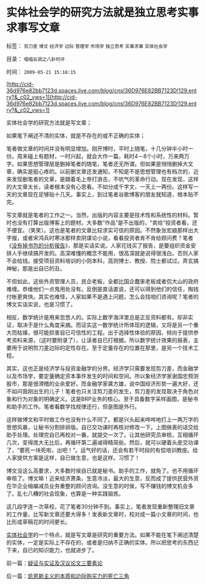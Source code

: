 # 实体社会学的研究方法就是独立思考实事求事写文章

标签： `剪刀差` `博文` `经济学` `边际` `管理学` `市场学` `独立思考` `实事求事` `实体社会学` 

目录： `唱唱反调之八卦时评`

时间： `2009-05-21 15:18:15`

[http://cid-36d976e82bb7123d.spaces.live.com/blog/cns!36D976E82BB7123D!129.entry?&_c02_vws=1](http://cid-36d976e82bb7123d.spaces.live.com/blog/cns!36D976E82BB7123D!129.entry?&_c02_vws=1)

实体社会学的研究方法就是写文章；

如果笔下阐述不清的实体，就是不存在的或不正确的实体；

笔者做文章的时间并没有明显增加。刚开博时，平时上随笔，十几分钟半小时一份。周末碰上有题材，一时兴起，就会大作一篇，耗时4－8个小时，万来两万字。如果思想管理层是删掉笔者的随笔，笔者还无所谓。但如果是悄悄删掉大文章，确实是挺心疼的。以前删文章还发通知，不知是不是思想管理也有档次的，近来发现删笔者的文章，是跟着毛上帝打游击，不吭气的革命行动。现在发现，这样的大文章太长，读者根本没有心思看。不如分成千字文，一天上一两份。这样写一天的文章现在足够贴十几天。事实上，到过笔者谷歌博客的朋友就知道，根本贴不完。

写文章就是笔者的工作之一。当然，出版的内容主要是技术性和系统性的材料。暂时也没有打算出版博客上的题材。大多数“作品”是不出版的，“卖给”投资者看，还不便宜。（笑笑）。这也是笔者的文章比较求实可信的原因。不然象张宏娘那样出大字报，或者宋鸿兵时寒冰那样卖阴谋论小说，看看投资者肯不肯给顾问费？笔者《[没有掉书包的分析报告](../../../2009/4/14/有谁见过引经据典高尚的工程分析.md)》，那是实话实说。人家花钱买了报告，是要组织资金安排人手继续搞开发的。高深难懂的概念不能用，很高深就是说得很浅白。否则人家不会给钱。接受项目资料培训的小则本科，高则博士、教授、院士都试过。弄玄搞神秘，那是出自已的丑。

不但如此，这些外资管理人员，民企老板，全都比国企蠢笨老板或者侃大山的政府难缠。恭维他们一点鬼用处没有。反倒是直话直说，还可以得到他们的信任，掏钱付帐更爽快。其实也难怪，人家如果不是遇上问题，怎么会找咱们咨询呢？笔者的博文实话实说，也是习惯了。

相反，数学统计是用来忽悠人的。实际上数字海洋里总是正反资料都有。却非实证，取决于是什么角度采摘。而证实这一数学统计所体现的逻辑，又将是另一个重大而枯燥，很可能损害自已可信性的工程。出于选择性体验的原因，倾向于提供参考资料来源，（这时要附录了），让读者自已打根据。所以数字统计效果的报表，主要用于说明剪刀差边际的定性存在。至于定量存在的位置在那里，是另一个技术工程。

其实，这也正是经济学与投资金融学的分界。经济学只需要发现剪刀差，而金融学以及市场学，要定量确定资本事件发生的时间和空间。所以象经济学家谢国忠预测股市，那是很滑稽的业余爱好。而金融学家龚方雄，说中国经济形势一遍大好，还不如问我刚出生的儿子！笔者也只关注剪刀差的发生，剪刀差的发现取决于角色对象和行为对象的明确定义。这是BRP业务的核心。至于具备数字采样画图，是秘书和助手的工作。笔者看数学找规律还行，但是图是外行。

这样做博文和平时做工作也没有什么不同了。都是兴头起来哗哗地打上一两万字的思想风暴，让秘书分割排排版。自已交功课时再核对修改一下。上图做表的话交给助手处理。处理完自已再校对一番，就提交一次了。让其他研究员审核，互相循环几次，变得庞大无比后，再循环第二遍减得精简些。然后，就可以硬着头皮交功课了，“要死一块死啦，出吧！”。运气好的话，还会有若干时段的有偿培训教座。给人家提供方案是这样，自已做生意，也是这样。习惯了！

博文没这么高要求，大多数时侯自已就是秘书。助手的工作，就免了。也不用循环审核了。博文嘛！近来经济萧条，生意冷淡，最大的生意，反而成了提供民营外资在华企业缩编减员业务重整的顾问咨询。没生意的时侯，写不赚钱的博文机会多了。乱七八糟的社会现象，也算是一种实践锻炼。

这几段字连一次草校，花了笔者30分钟不到。事实上，笔者发现重新整理旧文章的工作量，比写新文章还要大得多！发表新文章时，校对成一篇小文章的时间，也比形成草稿花的时间更长。

[实体社会学](../../../2010/11/2/社会进化论是实用科学.md)的一个特点，就是写文章是研究的重要方法。如果不能在笔下阐述清楚的实体，一定是实际上不存在的，或者是归纳不正确的实体。所以把思考的东西记下来，自已的知识能力，也就进步了。



前一篇：[疑证与实证及汉议论文三要素论](../../../2009/5/20/疑证与实证及汉议论文三要素论.md)

后一篇：[凯恩斯主义的本质和边际购买力的死亡三角](../../../2009/5/21/凯恩斯主义的本质和边际购买力的死亡三角.md)